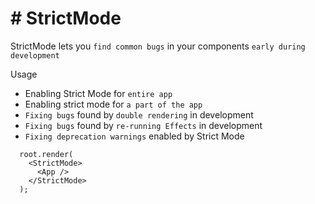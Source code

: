 # # StrictMode

StrictMode lets you `find common bugs` in your components `early during development`

Usage

- Enabling Strict Mode for `entire app`
- Enabling strict mode for `a part of the app`
- `Fixing bugs` found by `double rendering` in development
- `Fixing bugs` found by `re-running Effects` in development
- `Fixing deprecation warnings` enabled by Strict Mode

```
  root.render(
    <StrictMode>
      <App />
    </StrictMode>
  );
```
